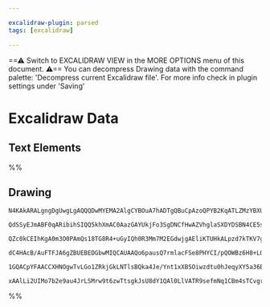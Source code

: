```yaml
---

excalidraw-plugin: parsed
tags: [excalidraw]

---
```

==⚠  Switch to EXCALIDRAW VIEW in the MORE OPTIONS menu of this document. ⚠== You can decompress Drawing data with the command palette: 'Decompress current Excalidraw file'. For more info check in plugin settings under 'Saving'


# Excalidraw Data
## Text Elements
%%
## Drawing
```compressed-json
N4KAkARALgngDgUwgLgAQQQDwMYEMA2AlgCYBOuA7hADTgQBuCpAzoQPYB2KqATLZMzYBXUtiRoIACyhQ4zZAHoFAc0JRJQgEYA6bGwC2CgF7N6hbEcK4OCtptbErHALRY8RMpWdx8Q1TdIEfARcZgRmBShcZQUebQBWbQBGGjoghH0EDihmbgBtcDBQMBLoeHF0Qn1opH5SxhZ2LjQAZjrIBtZOADlOMW4eAAYAFhaANkGAdmGp9ohCDmIsbghc

QdSSyEJmABF0qARibihSIQQ5khXmAC0AazGAYUkjFo3SgDNCfHwAZVhglaSXDYDSBN4CE5sW4IADqJHU3CSc2YkOhfxgAIkgg84IgpGEykkHHCuTQSMKkDYcGBahgiMGgzm1mUmNQjIpEEwAwAHHFpkludyxpMxrzBjxhvE5nS0M5JUltC0Wklhjx4sNhgBOYaTJJJSbI1EIB5sfBsUgrADEDJt6zmmmBt2U+KEixNZotEhO1mY1MC2VxFHhkm48

QZc0kCEIhKgA0m3O0PAmQs18TG8R4+uGyIQh0R3Mm7M2EGdwjgAEliKTUHkALpzd7kTKV7gcITfOYuxbE5jVtsdjmaYSLACiwUy2WrdbmQjgxFwByOZMmPG5LSTmsGgs1YzmRA4t1b7fwe7Y2GhS9Q7wIYUNC6E1YgiEWC2UuM+wRbEnjmpVg1wPC6r+motLgSRKqqgzEDwCDvO82A8Ng8TYJq7zqpo2CTNquLMO4FQFJsYDkoRSQUrWhQAL7gPW

dC4HAcB/AuFTFJA6gZBUEBEDGbwMIQCAUAAQo6pausQ7rmlacFSe8PHYCI/pQOWBz6H8+LQuJnroJaSQIDpOmyfJWSKcpQnniJbqmhJXrkBwvq4ApBmkApSkZAAYl8vz/Bx2KXHUEByU5RkuSpRpwsQCJoHwhT+YZ2TBapUIIOirIQD5Rx+QFznKQASgSRIkoiGWxcZGQAPLUtgtL0kWkCZUFymuZwUCubg+hfDKqBStFdVxQ1TU/IQRgVEMRWBb

1GQACpYFAACCXHNOgwTvLGo1ZRkjGkLNTlsBQka4Je/Ynt1xXBSOiwzdtu0hJeqyXY5a36Bd+IUBN5QrF26XRbh+LfAAGoiSTiom8Tcnq67KlhIp+d9pr4AAmoiv5xEkPCrumYwY0KgF+UYbAGNwLEdAQZzcIMiaUat9UZLlok9o+H08c6JADUNAw1SWpDMwccChn5TPEAAsmwSxnbgmjBJe174Le0X8xpBMcgJpo3aQygOgAFJmBq8Pq1A69rZP

xAAlLi2UIMo7b2e9au4JrLSMrw9t6zwTtsgkJsU8dY1QAl0LlVATR9sefmNq1CBm4sTCvgrxZZGLEvHKc5wctgRA82gJxnHMHBh4nWccsIUD7hUmcIJ7pR2AAVgg2A5D8OdwELIs5+LeZoFLMulMCAeMBNeP4DHpSwIgVzpLXTS4nJKIGK9I9oIdp7nm3V43snxb4KEs3j73/dHt8lHgBR/AQB+4QE1RFFAA
```
%%
